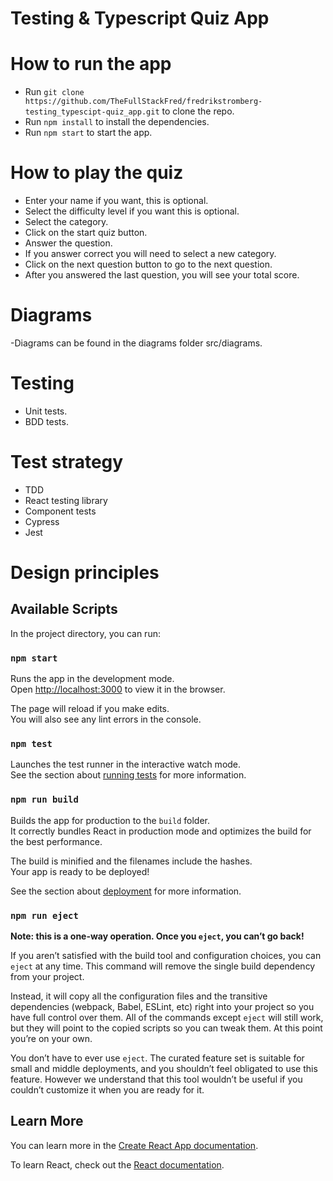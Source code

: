 # Testing & Typescript Quiz App

# How to run the app

- Run `git clone https://github.com/TheFullStackFred/fredrikstromberg-testing_typescipt-quiz_app.git` to clone the repo.
- Run `npm install` to install the dependencies.
- Run `npm start` to start the app.

# How to play the quiz

- Enter your name if you want, this is optional.
- Select the difficulty level if you want this is optional.
- Select the category.
- Click on the start quiz button.
- Answer the question.
- If you answer correct you will need to select a new category.
- Click on the next question button to go to the next question.
- After you answered the last question, you will see your total score.

# Diagrams

-Diagrams can be found in the diagrams folder src/diagrams.

# Testing

- Unit tests.
- BDD tests.

# Test strategy

- TDD
- React testing library
- Component tests
- Cypress
- Jest

# Design principles

## Available Scripts

In the project directory, you can run:

### `npm start`

Runs the app in the development mode.\
Open [http://localhost:3000](http://localhost:3000) to view it in the browser.

The page will reload if you make edits.\
You will also see any lint errors in the console.

### `npm test`

Launches the test runner in the interactive watch mode.\
See the section about [running tests](https://facebook.github.io/create-react-app/docs/running-tests) for more information.

### `npm run build`

Builds the app for production to the `build` folder.\
It correctly bundles React in production mode and optimizes the build for the best performance.

The build is minified and the filenames include the hashes.\
Your app is ready to be deployed!

See the section about [deployment](https://facebook.github.io/create-react-app/docs/deployment) for more information.

### `npm run eject`

**Note: this is a one-way operation. Once you `eject`, you can’t go back!**

If you aren’t satisfied with the build tool and configuration choices, you can `eject` at any time. This command will remove the single build dependency from your project.

Instead, it will copy all the configuration files and the transitive dependencies (webpack, Babel, ESLint, etc) right into your project so you have full control over them. All of the commands except `eject` will still work, but they will point to the copied scripts so you can tweak them. At this point you’re on your own.

You don’t have to ever use `eject`. The curated feature set is suitable for small and middle deployments, and you shouldn’t feel obligated to use this feature. However we understand that this tool wouldn’t be useful if you couldn’t customize it when you are ready for it.

## Learn More

You can learn more in the [Create React App documentation](https://facebook.github.io/create-react-app/docs/getting-started).

To learn React, check out the [React documentation](https://reactjs.org/).
